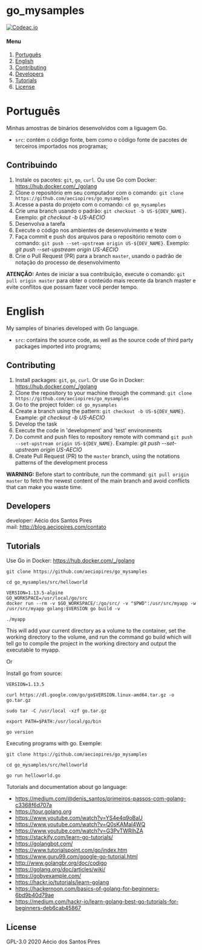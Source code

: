 # go_mysamples

[![Codeac.io](https://static.codeac.io/badges/2-231147601.svg)](https://app.codeac.io/github/aeciopires/go_mysamples)

[Português]: #português
[English]: #english
[Contributing]: #contributing
[Developers]: #developers
[Tutorials]: #tutorials
[License]: #license

#### Menu

1. [Português][Português]
2. [English][English]
3. [Contributing][Contributing]
4. [Developers][Developers]
5. [Tutorials][Tutorials]
6. [License][License]

# Português

Minhas amostras de binários desenvolvidos com a liguagem Go.

* `src`: contém o código fonte, bem como o código fonte de pacotes de terceiros importados nos programas;

## Contribuindo

1. Instale os pacotes: `git`, `go`, `curl`. Ou use Go com Docker: https://hub.docker.com/_/golang
2. Clone o repositório em seu computador com o comando: `git clone https://github.com/aeciopires/go_mysamples`
3. Acesse a pasta do projeto com o comando: `cd go_mysamples`
4. Crie uma branch usando o padrão: `git checkout -b US-${DEV_NAME}`. Exemplo: *git checkout -b US-AECIO*
5. Desenvolva a tarefa
6. Execute o código nos ambientes de desenvolvimento e teste
7. Faça commit e push dos arquivos para o repositório remoto com o comando: `git push --set-upstream origin US-${DEV_NAME}`. Exemplo: *git push --set-upstream origin US-AECIO*
8. Crie o Pull Request (PR) para a branch `master`, usando o padrão de notação do processo de desenvolvimento

**ATENÇÂO:** Antes de iniciar a sua contribuição, execute o comando: `git pull origin master` para obter o conteúdo mais recente da branch master e evite conflitos que possam fazer você perder tempo.

# English

My samples of binaries developed with Go language.

* `src`: contains the source code, as well as the source code of third party packages imported into programs;

## Contributing

1. Install packages: `git`, `go`, `curl`. Or use Go in Docker: https://hub.docker.com/_/golang
2. Clone the repository to your machine through the command: `git clone https://github.com/aeciopires/go_mysamples`
3. Go to the project folder: `cd go_mysamples`
4. Create a branch using the pattern: `git checkout -b US-${DEV_NAME}`. Example: *git checkout -b US-AECIO*
5. Develop the task
6. Execute the code in 'development' and 'test' environments
7. Do commit and push files to repository remote with command `git push --set-upstream origin US-${DEV_NAME}`. Example: *git push --set-upstream origin US-AECIO*
8. Create Pull Request (PR) to the `master` branch, using the notations patterns of the development process

**WARNING:** Before start to contribute, run the command: `git pull origin master` to fetch the newest content of the main branch and avoid conflicts that can make you waste time.

## Developers

developer: Aécio dos Santos Pires<br>
mail: http://blog.aeciopires.com/contato

## Tutorials

Use Go in Docker: https://hub.docker.com/_/golang

```
git clone https://github.com/aeciopires/go_mysamples

cd go_mysamples/src/helloworld

VERSION=1.13.5-alpine
GO_WORKSPACE=/usr/local/go/src
docker run --rm -v $GO_WORKSPACE/:/go/src/ -v "$PWD":/usr/src/myapp -w /usr/src/myapp golang:$VERSION go build -v

./myapp
```

This will add your current directory as a volume to the container, set the working directory to the volume, and run the command go build which will tell go to compile the project in the working directory and output the executable to myapp.

Or

Install go from source:

```
VERSION=1.13.5

curl https://dl.google.com/go/go$VERSION.linux-amd64.tar.gz -o go.tar.gz

sudo tar -C /usr/local -xzf go.tar.gz

export PATH=$PATH:/usr/local/go/bin

go version
```

Executing programs with go. Exemple:

```
git clone https://github.com/aeciopires/go_mysamples

cd go_mysamples/src/helloworld

go run helloworld.go
```

Tutorials and documentation about go language:

* https://medium.com/@denis_santos/primeiros-passos-com-golang-c3368f6d707a
* https://tour.golang.org
* https://www.youtube.com/watch?v=YS4e4q9oBaU
* https://www.youtube.com/watch?v=Q0sKAMal4WQ
* https://www.youtube.com/watch?v=G3PvTWRIhZA
* https://stackify.com/learn-go-tutorials/
* https://golangbot.com/
* https://www.tutorialspoint.com/go/index.htm
* https://www.guru99.com/google-go-tutorial.html
* http://www.golangbr.org/doc/codigo
* https://golang.org/doc/articles/wiki/
* https://gobyexample.com/
* https://hackr.io/tutorials/learn-golang
* https://hackernoon.com/basics-of-golang-for-beginners-6bd9b40d79ae
* https://medium.com/hackr-io/learn-golang-best-go-tutorials-for-beginners-deb6cab45867


## License

GPL-3.0 2020 Aécio dos Santos Pires


